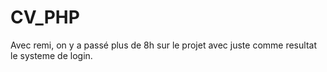 # CV_PHP

Avec remi, on y a passé plus de 8h sur le projet avec juste comme resultat le systeme de login. 
